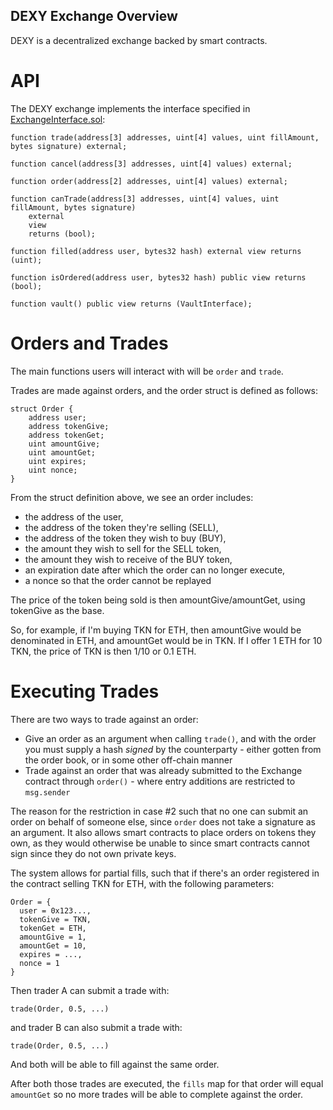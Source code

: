 DEXY Exchange Overview
---

DEXY is a decentralized exchange backed by smart contracts.

API
===

The DEXY exchange implements the interface specified in [ExchangeInterface.sol](/contracts/ExchangeInterface.sol):


```Solidity
function trade(address[3] addresses, uint[4] values, uint fillAmount, bytes signature) external;

function cancel(address[3] addresses, uint[4] values) external;

function order(address[2] addresses, uint[4] values) external;

function canTrade(address[3] addresses, uint[4] values, uint fillAmount, bytes signature)
    external
    view
    returns (bool);

function filled(address user, bytes32 hash) external view returns (uint);

function isOrdered(address user, bytes32 hash) public view returns (bool);

function vault() public view returns (VaultInterface);
```

Orders and Trades
===

The main functions users will interact with will be `order` and `trade`.

Trades are made against orders, and the order struct is defined as follows:

```Solidity
struct Order {
    address user;
    address tokenGive;
    address tokenGet;
    uint amountGive;
    uint amountGet;
    uint expires;
    uint nonce;
}
```

From the struct definition above, we see an order includes:

* the address of the user,
* the address of the token they're selling (SELL),
* the address of the token they wish to buy (BUY),
* the amount they wish to sell for the SELL token,
* the amount they wish to receive of the BUY token,
* an expiration date after which the order can no longer execute,
* a nonce so that the order cannot be replayed

The price of the token being sold is then amountGive/amountGet, using tokenGive as the base.

So, for example, if I'm buying TKN for ETH, then amountGive would be
denominated in ETH, and amountGet would be in TKN. If I offer 1 ETH for 10 TKN,
the price of TKN is then 1/10 or 0.1 ETH.

Executing Trades
===

There are two ways to trade against an order:

* Give an order as an argument when calling `trade()`, and with the order you
must supply a hash *signed* by the counterparty - either gotten from the order
book, or in some other off-chain manner
* Trade against an order that was already submitted to the Exchange contract
through `order()` - where entry additions are restricted to `msg.sender`

The reason for the restriction in case #2 such that no one can submit an order
on behalf of someone else, since `order` does not take a signature as an
argument. It also allows smart contracts to place orders on tokens they own, as
they would otherwise be unable to since smart contracts cannot sign since they
do not own private keys.


The system allows for partial fills, such that if there's an order registered
in the contract selling TKN for ETH, with the following parameters:


```
Order = {
  user = 0x123...,
  tokenGive = TKN,
  tokenGet = ETH,
  amountGive = 1,
  amountGet = 10,
  expires = ...,
  nonce = 1
}
```

Then trader A can submit a trade with:

`trade(Order, 0.5, ...)`

and trader B can also submit a trade with:

`trade(Order, 0.5, ...)`

And both will be able to fill against the same order.

After both those trades are executed, the `fills` map for that order will equal
`amountGet` so no more trades will be able to complete against the order.

